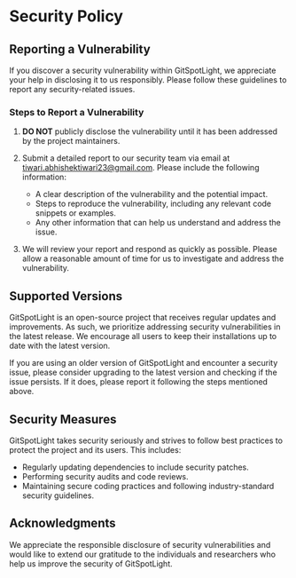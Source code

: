 # Security Policy

## Reporting a Vulnerability

If you discover a security vulnerability within GitSpotLight, we appreciate your help in disclosing it to us responsibly. Please follow these guidelines to report any security-related issues.

### Steps to Report a Vulnerability

1. **DO NOT** publicly disclose the vulnerability until it has been addressed by the project maintainers.
2. Submit a detailed report to our security team via email at [tiwari.abhishektiwari23@gmail.com](mailto:tiwari.abhishektiwari23@gmail.com). Please include the following information:

   - A clear description of the vulnerability and the potential impact.
   - Steps to reproduce the vulnerability, including any relevant code snippets or examples.
   - Any other information that can help us understand and address the issue.

3. We will review your report and respond as quickly as possible. Please allow a reasonable amount of time for us to investigate and address the vulnerability.

## Supported Versions

GitSpotLight is an open-source project that receives regular updates and improvements. As such, we prioritize addressing security vulnerabilities in the latest release. We encourage all users to keep their installations up to date with the latest version.

If you are using an older version of GitSpotLight and encounter a security issue, please consider upgrading to the latest version and checking if the issue persists. If it does, please report it following the steps mentioned above.

## Security Measures

GitSpotLight takes security seriously and strives to follow best practices to protect the project and its users. This includes:

- Regularly updating dependencies to include security patches.
- Performing security audits and code reviews.
- Maintaining secure coding practices and following industry-standard security guidelines.

## Acknowledgments

We appreciate the responsible disclosure of security vulnerabilities and would like to extend our gratitude to the individuals and researchers who help us improve the security of GitSpotLight.

